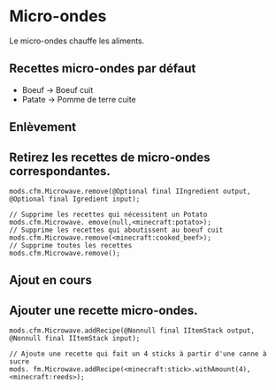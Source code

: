 # Micro-ondes

Le micro-ondes chauffe les aliments.

## Recettes micro-ondes par défaut

- Boeuf -> Boeuf cuit
- Patate -> Pomme de terre cuite

## Enlèvement

## Retirez les recettes de micro-ondes correspondantes.

```zenscript
mods.cfm.Microwave.remove(@Optional final IIngredient output, @Optional final Igredient input);

// Supprime les recettes qui nécessitent un Potato
mods.cfm.Microwave. emove(null,<minecraft:potato>);
// Supprime les recettes qui aboutissent au boeuf cuit
mods.cfm.Microwave.remove(<minecraft:cooked_beef>);
// Supprime toutes les recettes
mods.cfm.Microwave.remove();
```

## Ajout en cours

## Ajouter une recette micro-ondes.

```zenscript
mods.cfm.Microwave.addRecipe(@Nonnull final IItemStack output, @Nonnull final IItemStack input);

// Ajoute une recette qui fait un 4 sticks à partir d'une canne à sucre
mods. fm.Microwave.addRecipe(<minecraft:stick>.withAmount(4),<minecraft:reeds>);
```